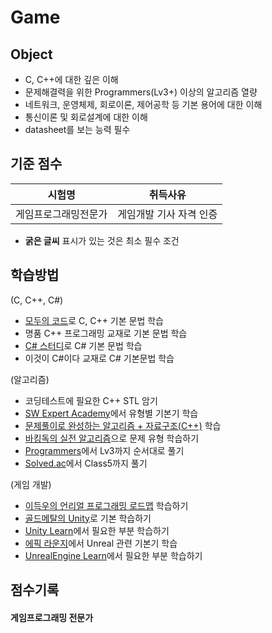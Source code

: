 # Game

## Object
- C, C++에 대한 깊은 이해
- 문제해결력을 위한 Programmers(Lv3+) 이상의 알고리즘 열량
- 네트워크, 운영체제, 회로이론, 제어공학 등 기본 용어에 대한 이해
- 통신이론 및 회로설계에 대한 이해
- datasheet를 보는 능력 필수

## 기준 점수
| 시험명 | 취득사유 |
| :---: | :---: |
| 게임프로그래밍전문가 | 게임개발 기사 자격 인증 |
- **굵은 글씨** 표시가 있는 것은 최소 필수 조건

## 학습방법
(C, C++, C#)
- [모두의 코드](https://modoocode.com/)로 C, C++ 기본 문법 학습
- 명품 C++ 프로그래밍 교재로 기본 문법 학습
- [C# 스터디](https://www.csharpstudy.com/)로 C# 기본 문법 학습
- 이것이 C#이다 교재로 C# 기본문법 학습

(알고리즘)
- 코딩테스트에 필요한 C++ STL 암기
- [SW Expert Academy](https://swexpertacademy.com/main/learn/referenceCode/referenceCodeList.do)에서 유형별 기본기 학습
- [문제풀이로 완성하는 알고리즘 + 자료구조(C++)](https://product.kyobobook.co.kr/detail/S000214420933) 학습
- [바킹독의 실전 알고리즘](https://blog.encrypted.gg/category/%EA%B0%95%EC%A2%8C/%EC%8B%A4%EC%A0%84%20%EC%95%8C%EA%B3%A0%EB%A6%AC%EC%A6%98?page=2)으로 문제 유형 학습하기
- [Programmers](https://school.programmers.co.kr/learn/challenges?order=recent)에서 Lv3까지 순서대로 풀기
- [Solved.ac](https://solved.ac/en)에서 Class5까지 풀기

(게임 개발)
- [이득우의 언리얼 프로그래밍 로드맵](https://www.inflearn.com/roadmaps/701?srsltid=AfmBOoqsr2OYqmPvkjXm6L-7CwCSy6kIAqxUROmYSaqVowih30A6wCq1) 학습하기
- [골드메탈의 Unity](https://www.youtube.com/@goldmetal/videos)로 기본 학습하기
- [Unity Learn](https://learn.unity.com/)에서 필요한 부분 학습하기
- [에픽 라운지](https://epiclounge.co.kr/index_ufs25.php)에서 Unreal 관련 기본기 학습
- [UnrealEngine Learn](https://dev.epicgames.com/community/unreal-engine/getting-started)에서 필요한 부분 학습하기

## 점수기록
#### 게임프로그래밍 전문가
